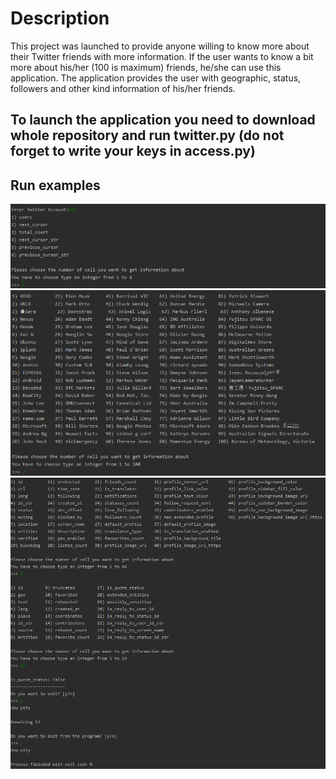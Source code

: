 # Description
This project was launched to provide anyone willing to know more about their Twitter friends with more information. If the user wants to know a bit more about his/her (100 is maximum) friends, he/she can use this application. The application provides the user with geographic, status, followers and other kind information of his/her friends.

To launch the application you need to download whole repository and run twitter.py (do not forget to write your keys in access.py)
--------------------------------------------------------------------------------------------------------------------------------------
## Run examples
![Test Image 1](run_1.png)
![Test Image 2](run_2.png)
![Test Image 3](run_3.png)
